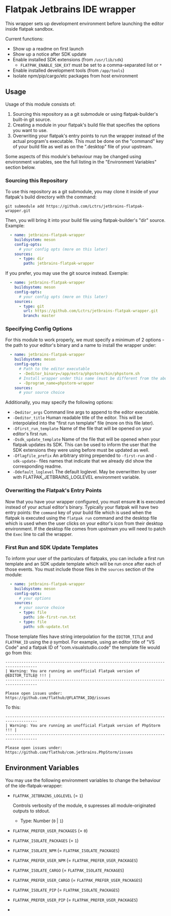 # Flatpak Jetbrains IDE wrapper

This wrapper sets up development environment before launching the editor inside flatpak sandbox.

Current functions:

* Show up a readme on first launch
* Show up a notice after SDK update
* Enable installed SDK extensions (from `/usr/lib/sdk`)
  * `FLATPAK_ENABLE_SDK_EXT` must be set to a comma-separated list or `*`
* Enable installed development tools (from `/app/tools`)
* Isolate npm/pip/cargo/etc packages from host environment

## Usage

Usage of this module consists of:

1. Sourcing this repository as a git submodule or using flatpak-builder's built-in git source.
1. Creating a module in your flatpak's build file that specifies the options you want to use.
1. Overwriting your flatpak's entry points to run the wrapper instead of the actual program's
   executable. This must be done on the "command" key of your build file as well as on the
   ".desktop" file of your upstream.

Some aspects of this module's behaviour may be changed using environment variables, see the full listing in the "Environment Variables" section below.

### Sourcing this Repository

To use this repository as a git submodule, you may clone it inside of your flatpak's build directory
with the command:

```
git submodule add https://github.com/Lctrs/jetbrains-flatpak-wrapper.git
```

Then, you will bring it into your build file using flatpak-builder's "dir" source. Example:

```yaml
  - name: jetbrains-flatpak-wrapper
    buildsystem: meson
    config-opts:
      # your config opts (more on this later)
    sources:
      - type: dir
        path: jetbrains-flatpak-wrapper
```

If you prefer, you may use the git source instead. Exemple:

```yaml
  - name: jetbrains-flatpak-wrapper
    buildsystem: meson
    config-opts:
      # your config opts (more on this later)
    sources:
      - type: git
        url: https://github.com/Lctrs/jetbrains-flatpak-wrapper.git
        branch: master
```

### Specifying Config Options

For this module to work properly, we must specify a minimum of 2 options - the path to your editor's
binary and a name to install the wrapper under:

```yaml
  - name: jetbrains-flatpak-wrapper
    buildsystem: meson
    config-opts:
      # Path to the editor executable
      - -Deditor_binary=/app/extra/phpstorm/bin/phpstorm.sh
      # Install wrapper under this name (must be different from the above)
      - -Dprogram_name=phpstorm-wrapper
    sources:
      # your source choice
```

Additionally, you may specify the following options:

* `-Deditor_args` Command line args to append to the editor executable.
* `-Deditor_title` Human readable title of the editor. This will be interpolated into the "first run template"
  file (more on this file later).
* `-Dfirst_run_template` Name of the file that will be opened on your editor's first run.
* `-Dsdk_update_template` Name of the file that will be opened when your flatpak updates its SDK. This can be
  used to inform the user that the SDK extensions they were using before must be updated as well.
* `-Dflagfile_prefix` An arbitrary string prepended to `-first-run` and `-sdk-update-` files names that indicate
  that we already did show the corresponding readme.
* `-Ddefault_loglevel` The default loglevel. May be overwritten by user with FLATPAK_JETBRAINS_LOGLEVEL environment variable.

### Overwriting the Flatpak's Entry Points

Now that you have your wrapper configured, you must ensure **it** is executed instead of your actual editor's
binary. Typically your flatpak will have two entry points: the `command` key of your build file which is used
when the flatpak is executed using the `flatpak run` command and the desktop file which is used when the user
clicks on your editor's icon from their desktop environment. If the desktop file comes from upstream you will
need to patch the `Exec` line to call the wrapper.

### First Run and SDK Update Templates

To inform your user of the particulars of flatpaks, you can include a first run template and an SDK update template
which will be run once after each of those events. You must include those files in the `sources` section of the
module:

```yaml
  - name: jetbrains-flatpak-wrapper
    buildsystem: meson
    config-opts:
      # your options
    sources:
      # your source choice
      - type: file
        path: ide-first-run.txt
      - type: file
        path: sdk-update.txt
```

Those template files have string interpolation for the `EDITOR_TITLE` and `FLATPAK_ID` using the `@` symbol.
For example, using an editor title of "VS Code" and a flatpak ID of "com.visualstudio.code" the template file
would go from this:

```
------------------------------------------------------------------------------------
| Warning: You are running an unofficial Flatpak version of @EDITOR_TITLE@ !!! |
------------------------------------------------------------------------------------

Please open issues under: https://github.com/flathub/@FLATPAK_ID@/issues
```

To this:

```
------------------------------------------------------------------------------------
| Warning: You are running an unofficial Flatpak version of PhpStorm !!! |
------------------------------------------------------------------------------------

Please open issues under: https://github.com/flathub/com.jetbrains.PhpStorm/issues
```

## Environment Variables

You may use the following environment variables to change the behaviour of the ide-flatpak-wrapper:

* `FLATPAK_JETBRAINS_LOGLEVEL` (= `1`)

  Controls verbosity of the module, `0` supresses all module-originated outputs to stdout.

  * Type: Number (`0` | `1`)

* `FLATPAK_PREFER_USER_PACKAGES` (= `0`)

* `FLATPAK_ISOLATE_PACKAGES` (= `1`)

* `FLATPAK_ISOLATE_NPM` (= `FLATPAK_ISOLATE_PACKAGES`)

* `FLATPAK_PREFER_USER_NPM` (= `FLATPAK_PREFER_USER_PACKAGES`)

* `FLATPAK_ISOLATE_CARGO` (= `FLATPAK_ISOLATE_PACKAGES`)

* `FLATPAK_PREFER_USER_CARGO` (= `FLATPAK_PREFER_USER_PACKAGES`)

* `FLATPAK_ISOLATE_PIP` (= `FLATPAK_ISOLATE_PACKAGES`)

* `FLATPAK_PREFER_USER_PIP` (= `FLATPAK_PREFER_USER_PACKAGES`)
* 